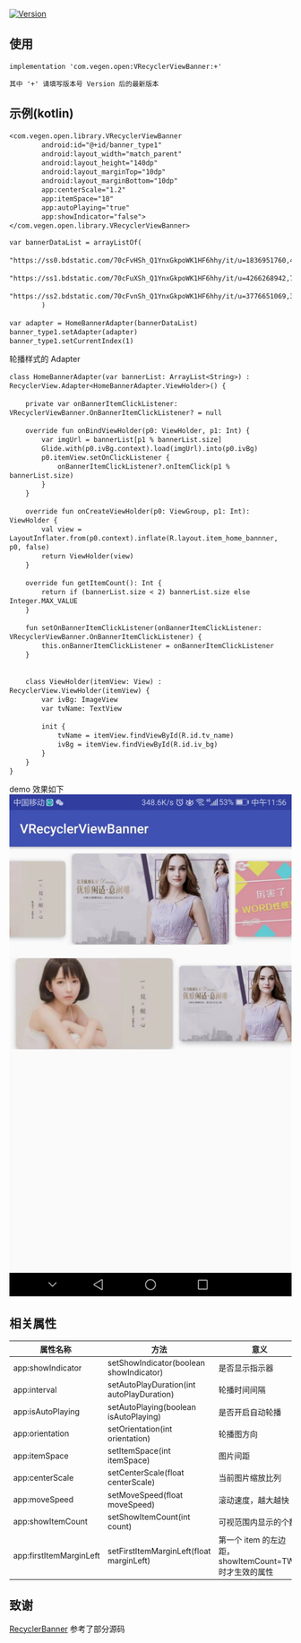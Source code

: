 [ ![Version](https://api.bintray.com/packages/vegen/VRecyclerViewBanner/VRecyclerViewBanner/images/download.svg) ](https://bintray.com/vegen/VRecyclerViewBanner/VRecyclerViewBanner/_latestVersion)

## 使用

```
implementation 'com.vegen.open:VRecyclerViewBanner:+'
```
`其中 '+' 请填写版本号 Version 后的最新版本`

## 示例(kotlin)

```
<com.vegen.open.library.VRecyclerViewBanner
        android:id="@+id/banner_type1"
        android:layout_width="match_parent"
        android:layout_height="140dp"
        android:layout_marginTop="10dp"
        android:layout_marginBottom="10dp"
        app:centerScale="1.2"
        app:itemSpace="10"
        app:autoPlaying="true"
        app:showIndicator="false">
</com.vegen.open.library.VRecyclerViewBanner>
```

```
var bannerDataList = arrayListOf(
                "https://ss0.bdstatic.com/70cFvHSh_Q1YnxGkpoWK1HF6hhy/it/u=1836951760,4163997228&fm=27&gp=0.jpg",
                "https://ss1.bdstatic.com/70cFuXSh_Q1YnxGkpoWK1HF6hhy/it/u=4266268942,741349847&fm=27&gp=0.jpg",
                "https://ss2.bdstatic.com/70cFvnSh_Q1YnxGkpoWK1HF6hhy/it/u=3776651069,3057832255&fm=26&gp=0.jpg"
        )
        
var adapter = HomeBannerAdapter(bannerDataList)
banner_type1.setAdapter(adapter)
banner_type1.setCurrentIndex(1)
```

轮播样式的 Adapter
```
class HomeBannerAdapter(var bannerList: ArrayList<String>) : RecyclerView.Adapter<HomeBannerAdapter.ViewHolder>() {

    private var onBannerItemClickListener: VRecyclerViewBanner.OnBannerItemClickListener? = null

    override fun onBindViewHolder(p0: ViewHolder, p1: Int) {
        var imgUrl = bannerList[p1 % bannerList.size]
        Glide.with(p0.ivBg.context).load(imgUrl).into(p0.ivBg)
        p0.itemView.setOnClickListener {
            onBannerItemClickListener?.onItemClick(p1 % bannerList.size)
        }
    }

    override fun onCreateViewHolder(p0: ViewGroup, p1: Int): ViewHolder {
        val view = LayoutInflater.from(p0.context).inflate(R.layout.item_home_bannner, p0, false)
        return ViewHolder(view)
    }

    override fun getItemCount(): Int {
        return if (bannerList.size < 2) bannerList.size else Integer.MAX_VALUE
    }

    fun setOnBannerItemClickListener(onBannerItemClickListener: VRecyclerViewBanner.OnBannerItemClickListener) {
        this.onBannerItemClickListener = onBannerItemClickListener
    }


    class ViewHolder(itemView: View) : RecyclerView.ViewHolder(itemView) {
        var ivBg: ImageView
        var tvName: TextView

        init {
            tvName = itemView.findViewById(R.id.tv_name)
            ivBg = itemView.findViewById(R.id.iv_bg)
        }
    }
}
```

demo 效果如下
![](./demo.jpg)

## 相关属性

| **属性名称**  | **方法** | **意义** | **类型** | **默认值** |
| --- | ---| --- | --- | --- |
| app:showIndicator |setShowIndicator(boolean showIndicator)| 是否显示指示器 | boolean | true |
| app:interval |setAutoPlayDuration(int autoPlayDuration)| 轮播时间间隔 | int | 4000 |
| app:isAutoPlaying |setAutoPlaying(boolean isAutoPlaying)| 是否开启自动轮播 | boolean | true |
| app:orientation | setOrientation(int orientation)|轮播图方向 | enum | horizontal |
| app:itemSpace |setItemSpace(int itemSpace) |图片间距 | int | 20 |
| app:centerScale | setCenterScale(float centerScale)|当前图片缩放比列 | float | 1.2 |
| app:moveSpeed | setMoveSpeed(float moveSpeed)|滚动速度，越大越快 | float | 1.0 |
| app:showItemCount | setShowItemCount(int count)|可视范围内显示的个数 | enum | THREE |
| app:firstItemMarginLeft | setFirstItemMarginLeft(float marginLeft)|第一个 item 的左边距，showItemCount=TWO 时才生效的属性 | dimension | 0dp |


## 致谢
[RecyclerBanner](https://github.com/renjianan/RecyclerBanne) 参考了部分源码